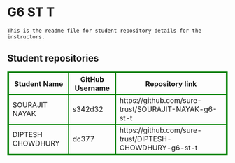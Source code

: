 # G6 ST T
    This is the readme file for student repository details for the instructors.
## Student repositories 
<table style="border : 2px solid green; width:100%;">
<tr >
<th style="border : 2px solid green;">Student Name</th>
<th style="border : 2px solid green;">GitHub Username</th>
<th style="border : 2px solid green;">Repository link</th>
</tr>
<tr style="border : 2px solid green;">
<td style="border : 2px solid green;">SOURAJIT NAYAK</td> 

<td style="border : 2px solid green;">s342d32</td> 

<td style="border : 2px solid green;">https://github.com/sure-trust/SOURAJIT-NAYAK-g6-st-t</td> 
</tr>

<tr style="border : 2px solid green;">
<td style="border : 2px solid green;">DIPTESH CHOWDHURY</td> 

<td style="border : 2px solid green;">dc377</td> 

<td style="border : 2px solid green;">https://github.com/sure-trust/DIPTESH-CHOWDHURY-g6-st-t</td> 
</tr>
